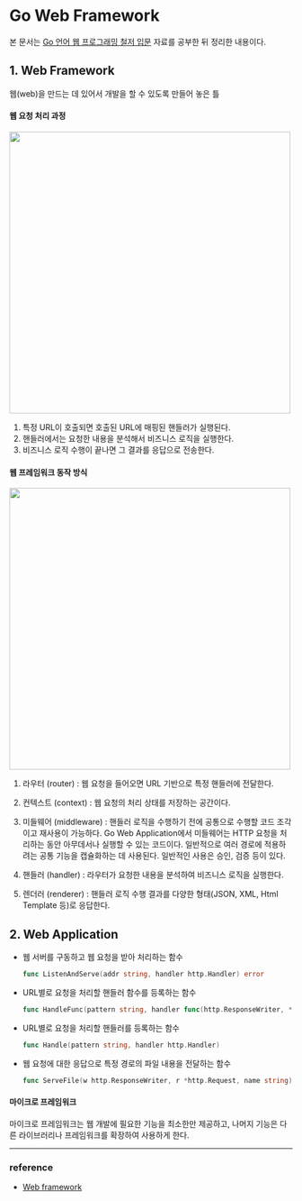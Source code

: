 # Go Web Framework
본 문서는 [Go 언어 웹 프로그래밍 철저 입문](https://thebook.io/006806/ch01/) 자료를 공부한 뒤 정리한 내용이다.



## 1. Web Framework
웹(web)을 만드는 데 있어서 개발을 할 수 있도록 만들어 놓은 틀

#### 웹 요청 처리 과정
<img src="https://user-images.githubusercontent.com/55284181/125286690-1215a380-e357-11eb-918a-c38c415c7eae.jpg" width="500">

1. 특정 URL이 호출되면 호출된 URL에 매핑된 핸들러가 실행된다.
2. 핸들러에서는 요청한 내용을 분석해서 비즈니스 로직을 실행한다.
3. 비즈니스 로직 수행이 끝나면 그 결과를 응답으로 전송한다.

#### 웹 프레임워크 동작 방식
<img src="https://user-images.githubusercontent.com/55284181/125286687-10e47680-e357-11eb-9537-6af68d41f244.jpg" width="500">

1. 라우터 (router) : 웹 요청을 들어오면 URL 기반으로 특정 핸들러에 전달한다.

2. 컨텍스트 (context) : 웹 요청의 처리 상태를 저장하는 공간이다.

3. 미들웨어 (middleware) : 핸들러 로직을 수행하기 전에 공통으로 수행할 코드 조각이고 재사용이 가능하다. Go Web Application에서 미들웨어는 HTTP 요청을 처리하는 동안 아무데서나 실행할 수 있는 코드이다. 일반적으로 여러 경로에 적용하려는 공통 기능을 캡슐화하는 데 사용된다. 일반적인 사용은 승인, 검증 등이 있다.

4. 핸들러 (handler) : 라우터가 요청한 내용을 분석하여 비즈니스 로직을 실행한다.

5. 렌더러 (renderer) : 핸들러 로직 수행 결과를 다양한 형태(JSON, XML, Html Template 등)로 응답한다.


## 2. Web Application

- 웹 서버를 구동하고 웹 요청을 받아 처리하는 함수
    ```go
    func ListenAndServe(addr string, handler http.Handler) error
    ```

- URL별로 요청을 처리할 핸들러 함수를 등록하는 함수
    ```go
    func HandleFunc(pattern string, handler func(http.ResponseWriter, *http.Request))
    ```

- URL별로 요청을 처리할 핸들러를 등록하는 함수
    ```go
    func Handle(pattern string, handler http.Handler)
    ```

- 웹 요청에 대한 응답으로 특정 경로의 파일 내용을 전달하는 함수
    ```go
    func ServeFile(w http.ResponseWriter, r *http.Request, name string)
    ```

#### 마이크로 프레임워크
마이크로 프레임워크는 웹 개발에 필요한 기능을 최소한만 제공하고, 나머지 기능은 다른 라이브러리나 프레임워크를 확장하여 사용하게 한다.




---
### reference
- [Web framework](https://velog.io/@lucasonestar/Web-framework%EC%9B%B9-%ED%94%84%EB%A0%88%EC%9E%84%EC%9B%8C%ED%81%AC)
